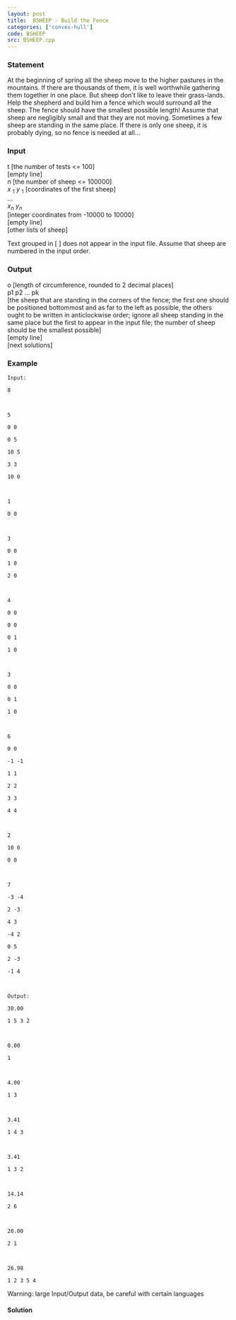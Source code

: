 ```yaml
---
layout: post
title:  BSHEEP - Build the Fence
categories: ['convex-hull']
code: BSHEEP
src: BSHEEP.cpp
---
```


### **Statement**

At the beginning of spring all the sheep move to the higher pastures in the
mountains. If there are thousands of them, it is well worthwhile gathering
them together in one place. But sheep don't like to leave their grass-lands.
Help the shepherd and build him a fence which would surround all the sheep.
The fence should have the smallest possible length! Assume that sheep are
negligibly small and that they are not moving. Sometimes a few sheep are
standing in the same place. If there is only one sheep, it is probably dying,
so no fence is needed at all...

### Input

  
t [the number of tests <= 100]  
[empty line]  
n [the number of sheep <= 100000]  
_x_ <sub>1</sub> _y_ <sub>1</sub> [coordinates of the first sheep]  
...  
_x<sub>n</sub>_ _y<sub>n</sub>_  
[integer coordinates from -10000 to 10000]  
[empty line]  
[other lists of sheep]  
  
Text grouped in [ ] does not appear in the input file. Assume that sheep are
numbered in the input order.

### Output

  
o [length of circumference, rounded to 2 decimal places]  
p1 p2 ... pk  
[the sheep that are standing in the corners of the fence; the first one should
be positioned bottommost and as far to the left as possible, the others ought
to be written in anticlockwise order; ignore all sheep standing in the same
place but the first to appear in the input file; the number of sheep should be
the smallest possible]  
[empty line]  
[next solutions]

### Example

    
    
    Input:
    8
    
    5
    0 0
    0 5
    10 5
    3 3
    10 0
    
    1
    0 0
    
    3
    0 0
    1 0
    2 0
    
    4
    0 0
    0 0
    0 1
    1 0
    
    3
    0 0
    0 1
    1 0
    
    6
    0 0
    -1 -1
    1 1
    2 2
    3 3
    4 4
    
    2
    10 0
    0 0
    
    7
    -3 -4
    2 -3
    4 3
    -4 2
    0 5
    2 -3
    -1 4
    
    Output:
    30.00
    1 5 3 2
    
    0.00
    1
    
    4.00
    1 3
    
    3.41
    1 4 3
    
    3.41
    1 3 2
    
    14.14
    2 6
    
    20.00
    2 1
    
    26.98
    1 2 3 5 4
    
    

Warning: large Input/Output data, be careful with certain languages



#### **Solution**




